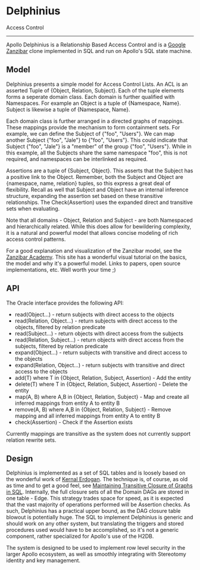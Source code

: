 # Delphinius
Access Control
____
Apollo Delphinius is a Relationship Based Access Control and is a [Google Zanzibar](https://research.google/pubs/pub48190/) clone implemented in SQL and run on Apollo's SQL state machine.


## Model
Delphinius presents a simple model for Access Control Lists.  An ACL is an asserted Tuple of {Object, Relation, Subject}.  Each of the tuple elements forms a seperate domain class.  Each domain is further qualified with Namespaces.  For example an Object is a tuple of {Namespace, Name}. Subject is likewise a tuple of {Namespace, Name}.

Each domain class is further arranged in a directed graphs of mappings. These mappings provide the mechanism to form containment sets.  For example, we can define the Subject of {"foo", "Users"}.  We can map another Subject {"foo", "Jale"} to {"foo", "Users"}.  This could indicate that Subject {"foo", "Jale"} is a "member" of the group {"foo", "Users"}.  While in this example, all the Subjects share the same namespace "foo", this is not required, and namespaces can be interlinked as required.

Assertions are a tuple of {Subject, Object}. This asserts that the Subject has a positive link to the Object.  Remember, both the Subject and Object are {namespace, name, relation} tuples, so this express a great deal of flexibility.  Recall as well that Subject and Object have an internal inference structure, expanding the assertion set based on these transitive relationships.  The Check(Assertion) uses the expanded direct and transitive sets when evaluating.

Note that all domains - Object, Relation and Subject - are both Namespaced and hierarchically related.  While this does allow for bewildering complexity, it is a natural and powerful model that allows concise modeling of rich access control patterns.

For a good explanation and visualization of the Zanzibar model, see the [Zanzibar Academy](https://zanzibar.academy).  This site has a wonderful visual tutorial on the basics, the model and why it's a powerful model.  Links to papers, open source implementations, etc.  Well worth your time ;)

## API
The Oracle interface provides the following API:
 * read(Object...) - return subjects with direct access to the objects
 * read(Relation, Object...) - return subjects with direct access to the objects, filtered by relation predicate
 * read(Subject...) - return objects with direct access from the subjects
 * read(Relation, Subject...) - return objects with direct access from the subjects, filtered by relation predicate
 * expand(Object...) - return subjects with transitive and direct access to the objects
 * expand(Relation, Object...) - return subjects with transitive and direct access to the objects
 * add(T) where T in {Object, Relation, Subject, Assertion) - Add the entity
 * delete(T) where T in {Object, Relation, Subject, Assertion) - Delete the entity
 * map(A, B) where A,B in {Object, Relation, Subject} - Map and create all inferred mappings from entity A to entity B
 * remove(A, B) where A,B in {Object, Relation, Subject} - Remove mapping and all inferred mappings from entity A to entity B
 * check(Assertion) - Check if the Assertion exists

Currently mappings are transitive as the system does not currently support relation rewrite sets.

## Design
Delphinius is implemented as a set of SQL tables and is loosely based on the wonderful work of [Kernal Erdogan](https://www.codeproject.com/Articles/30380/A-Fairly-Capable-Authorization-Sub-System-with-Row).  The technique is, of course, as old as time and to get a good feel, see [Maintaining Transitive Closure of Graphs in SQL](https://citeseerx.ist.psu.edu/viewdoc/download?doi=10.1.1.910.3322&rep=rep1&type=pdf). Internally, the full closure sets of all the Domain DAGs are stored in one table - Edge. This strategy trades space for speed, as it is expected that the vast majority of operations performed will be Assertion checks.  As such, Delphinius has a practical upper bound, as the DAG closure table blowout is potentially huge.  The SQL to implement Delphinius is generic and should work on any other system, but translating the triggers and stored procedures used would have to be accomplished, so it's not a generic component, rather specialized for Apollo's use of the H2DB.

The system is designed to be used to implement row level security in the larger Apollo ecosystem, as well as smoothly integrating with Stereotomy identity and key management.